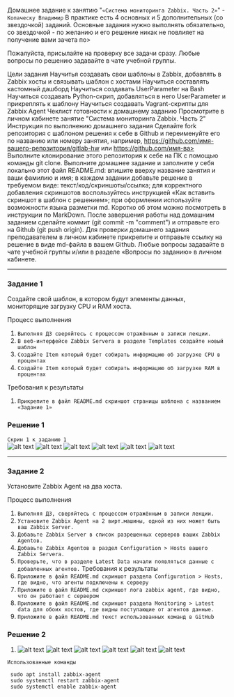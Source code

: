  Домашнее задание к занятию "`«Система мониторинга Zabbix. Часть 2»`" - `Копаческу Владимир`
В практике есть 4 основных и 5 дополнительных (со звездочкой) заданий. Основные задания нужно выполнять обязательно, со звездочкой - по желанию и его решение никак не повлияет на получение вами зачета по>

Пожалуйста, присылайте на проверку все задачи сразу. Любые вопросы по решению задавайте в чате учебной группы.

Цели задания
Научитья создавать свои шаблоны в Zabbix, добавлять в Zabbix хосты и связывать шаблон с хостами
Научиться составлять кастомный дашборд
Научиться создавать UserParameter на Bash
Научиться создавать Python-скрип, добавляться в него UserParameter и прикреплять к шаблону
Научиться создавать Vagrant-скрипты для Zabbix Agent
Чеклист готовности к домашнему заданию
 Просмотрите в личном кабинете занятие "Система мониторинга Zabbix. Часть 2"
Инструкция по выполнению домашнего задания
Сделайте fork репозитория c шаблоном решения к себе в Github и переименуйте его по названию или номеру занятия, например, https://github.com/имя-вашего-репозитория/gitlab-hw или https://github.com/имя-ва>
Выполните клонирование этого репозитория к себе на ПК с помощью команды git clone.
Выполните домашнее задание и заполните у себя локально этот файл README.md:
впишите вверху название занятия и ваши фамилию и имя;
в каждом задании добавьте решение в требуемом виде: текст/код/скриншоты/ссылка;
для корректного добавления скриншотов воспользуйтесь инструкцией «Как вставить скриншот в шаблон с решением»;
при оформлении используйте возможности языка разметки md. Коротко об этом можно посмотреть в инструкции по MarkDown.
После завершения работы над домашним заданием сделайте коммит (git commit -m "comment") и отправьте его на Github (git push origin).
Для проверки домашнего задания преподавателем в личном кабинете прикрепите и отправьте ссылку на решение в виде md-файла в вашем Github.
Любые вопросы задавайте в чате учебной группы и/или в разделе «Вопросы по заданию» в личном кабинете.

---

### Задание 1
Создайте свой шаблон, в котором будут элементы данных, мониторящие загрузку CPU и RAM хоста.

Процесс выполнения
1. `Выполняя ДЗ сверяйтесь с процессом отражённым в записи лекции.`
2. `В веб-интерфейсе Zabbix Servera в разделе Templates создайте новый шаблон`
3. `Создайте Item который будет собирать информацию об загрузке CPU в процентах`
4. `Создайте Item который будет собирать информацию об загрузке RAM в процентах`

Требования к результаты
1. `Прикрепите в файл README.md скриншот страницы шаблона с названием «Задание 1»`

### Решение 1

`Скрин 1 к заданию 1`                                    
![alt text](https://github.com/Replica63/zabbix2/blob/main/img/z1.png)
![alt text](https://github.com/Replica63/zabbix2/blob/main/img/z2.png)
![alt text](https://github.com/Replica63/zabbix2/blob/main/img/z3.png)
![alt text](https://github.com/Replica63/zabbix2/blob/main/img/z4.png)
![alt text](https://github.com/Replica63/zabbix2/blob/main/img/z5.png)
![alt text](https://github.com/Replica63/zabbix2/blob/main/img/z6.png)


---

### Задание 2
Установите Zabbix Agent на два хоста.

Процесс выполнения
1. `Выполняя ДЗ, сверяйтесь с процессом отражённым в записи лекции.`
2. `Установите Zabbix Agent на 2 вирт.машины, одной из них может быть ваш Zabbix Server.`
3. `Добавьте Zabbix Server в список разрешенных серверов ваших Zabbix Agentов.`
4. `Добавьте Zabbix Agentов в раздел Configuration > Hosts вашего Zabbix Servera.`
5. `Проверьте, что в разделе Latest Data начали появляться данные с добавленных агентов.`
Требования к результаты
1. `Приложите в файл README.md скриншот раздела Configuration > Hosts, где видно, что агенты подключены к серверу`
2. `Приложите в файл README.md скриншот лога zabbix agent, где видно, что он работает с сервером`
3. `Приложите в файл README.md скриншот раздела Monitoring > Latest data для обоих хостов, где видны поступающие от агентов данные.`
4. `Приложите в файл README.md текст использованных команд в GitHub`


### Решение 2

1. ![alt text](https://github.com/Replica63/hw-zabbix/blob/main/img/z1.png)
   ![alt text](https://github.com/Replica63/hw-zabbix/blob/main/img/z2.png)
   ![alt text](https://github.com/Replica63/hw-zabbix/blob/main/img/z3.png)
   ![alt text](https://github.com/Replica63/hw-zabbix/blob/main/img/z4.png)
   ![alt text](https://github.com/Replica63/hw-zabbix/blob/main/img/z5.png)
   ![alt text](https://github.com/Replica63/hw-zabbix/blob/main/img/z6.png)

 `Использованные команды`

```
 sudo apt install zabbix-agent
 sudo systemctl restart zabbix-agent
 sudo systemctl enable zabbix-agent
